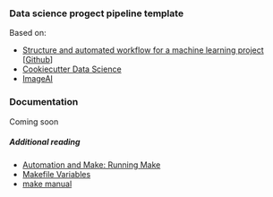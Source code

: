 ### Data science progect pipeline template
Based on:
* [Structure and automated workflow for a machine learning project](https://towardsdatascience.com/structure-and-automated-workflow-for-a-machine-learning-project-2fa30d661c1e) [[Github](https://github.com/artofai/overcome-the-chaos)]
* [Cookiecutter Data Science](https://drivendata.github.io/cookiecutter-data-science/)
* [ImageAI](https://github.com/OlafenwaMoses/ImageAI)

### Documentation
Coming soon

##### Additional reading

- [Automation and Make: Running Make](http://swcarpentry.github.io/make-novice/reference)
- [Makefile Variables](https://adamcod.es/2016/11/15/makefile-variables.html)
- [make manual](https://www.gnu.org/software/make/manual/html_node/Make-Control-Functions.html)
